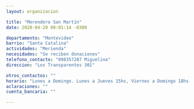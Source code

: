 ```yaml
---
layout: organizacion

title: "Merendero San Martín"
date: 2020-04-20 00:01:14 -0300

departamento: "Montevideo"
barrio: "Santa Catalina"
actividades: "Merienda"
necesidades: "Se reciben donaciones"
telefono_contacto: "098357287 Miguelina"
direccion: "Los Transparentes 301"

otros_contactos: ""
horario: "Lunes a Domingo. Lunes a Jueves 15hs, Viernes a Domingo 18hs."
aclaraciones: ""
cuenta_bancaria: ""

---
```

